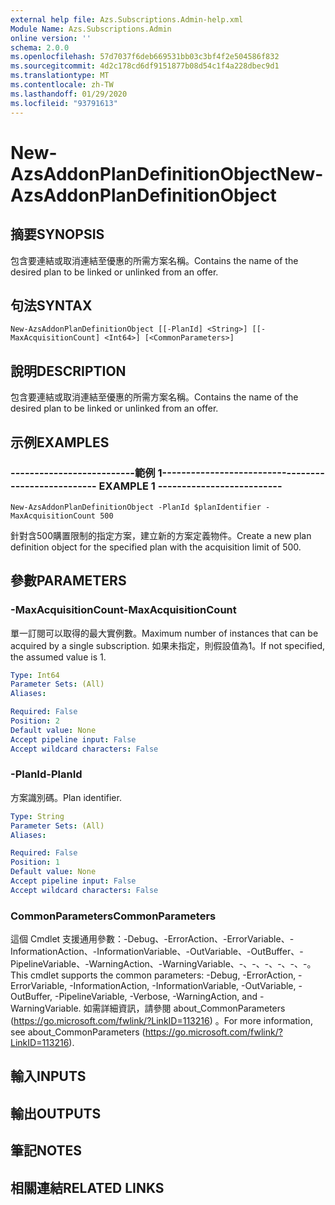 ```yaml
---
external help file: Azs.Subscriptions.Admin-help.xml
Module Name: Azs.Subscriptions.Admin
online version: ''
schema: 2.0.0
ms.openlocfilehash: 57d7037f6deb669531bb03c3bf4f2e504586f832
ms.sourcegitcommit: 4d2c178cd6df9151877b08d54c1f4a228dbec9d1
ms.translationtype: MT
ms.contentlocale: zh-TW
ms.lasthandoff: 01/29/2020
ms.locfileid: "93791613"
---
```

# <span data-ttu-id="5f4dd-101">New-AzsAddonPlanDefinitionObject</span><span class="sxs-lookup"><span data-stu-id="5f4dd-101">New-AzsAddonPlanDefinitionObject</span></span>

## <span data-ttu-id="5f4dd-102">摘要</span><span class="sxs-lookup"><span data-stu-id="5f4dd-102">SYNOPSIS</span></span>
<span data-ttu-id="5f4dd-103">包含要連結或取消連結至優惠的所需方案名稱。</span><span class="sxs-lookup"><span data-stu-id="5f4dd-103">Contains the name of the desired plan to be linked or unlinked from an offer.</span></span>

## <span data-ttu-id="5f4dd-104">句法</span><span class="sxs-lookup"><span data-stu-id="5f4dd-104">SYNTAX</span></span>

```
New-AzsAddonPlanDefinitionObject [[-PlanId] <String>] [[-MaxAcquisitionCount] <Int64>] [<CommonParameters>]
```

## <span data-ttu-id="5f4dd-105">說明</span><span class="sxs-lookup"><span data-stu-id="5f4dd-105">DESCRIPTION</span></span>
<span data-ttu-id="5f4dd-106">包含要連結或取消連結至優惠的所需方案名稱。</span><span class="sxs-lookup"><span data-stu-id="5f4dd-106">Contains the name of the desired plan to be linked or unlinked from an offer.</span></span>

## <span data-ttu-id="5f4dd-107">示例</span><span class="sxs-lookup"><span data-stu-id="5f4dd-107">EXAMPLES</span></span>

### <span data-ttu-id="5f4dd-108">--------------------------範例 1--------------------------</span><span class="sxs-lookup"><span data-stu-id="5f4dd-108">-------------------------- EXAMPLE 1 --------------------------</span></span>
```
New-AzsAddonPlanDefinitionObject -PlanId $planIdentifier -MaxAcquisitionCount 500
```

<span data-ttu-id="5f4dd-109">針對含500購置限制的指定方案，建立新的方案定義物件。</span><span class="sxs-lookup"><span data-stu-id="5f4dd-109">Create a new plan definition object for the specified plan with the acquisition limit of 500.</span></span>

## <span data-ttu-id="5f4dd-110">參數</span><span class="sxs-lookup"><span data-stu-id="5f4dd-110">PARAMETERS</span></span>

### <span data-ttu-id="5f4dd-111">-MaxAcquisitionCount</span><span class="sxs-lookup"><span data-stu-id="5f4dd-111">-MaxAcquisitionCount</span></span>
<span data-ttu-id="5f4dd-112">單一訂閱可以取得的最大實例數。</span><span class="sxs-lookup"><span data-stu-id="5f4dd-112">Maximum number of instances that can be acquired by a single subscription.</span></span>
<span data-ttu-id="5f4dd-113">如果未指定，則假設值為1。</span><span class="sxs-lookup"><span data-stu-id="5f4dd-113">If not specified, the assumed value is 1.</span></span>

```yaml
Type: Int64
Parameter Sets: (All)
Aliases: 

Required: False
Position: 2
Default value: None
Accept pipeline input: False
Accept wildcard characters: False
```

### <span data-ttu-id="5f4dd-114">-PlanId</span><span class="sxs-lookup"><span data-stu-id="5f4dd-114">-PlanId</span></span>
<span data-ttu-id="5f4dd-115">方案識別碼。</span><span class="sxs-lookup"><span data-stu-id="5f4dd-115">Plan identifier.</span></span>

```yaml
Type: String
Parameter Sets: (All)
Aliases: 

Required: False
Position: 1
Default value: None
Accept pipeline input: False
Accept wildcard characters: False
```

### <span data-ttu-id="5f4dd-116">CommonParameters</span><span class="sxs-lookup"><span data-stu-id="5f4dd-116">CommonParameters</span></span>
<span data-ttu-id="5f4dd-117">這個 Cmdlet 支援通用參數：-Debug、-ErrorAction、-ErrorVariable、-InformationAction、-InformationVariable、-OutVariable、-OutBuffer、-PipelineVariable、-WarningAction、-WarningVariable、-、-、-、-、-、-。</span><span class="sxs-lookup"><span data-stu-id="5f4dd-117">This cmdlet supports the common parameters: -Debug, -ErrorAction, -ErrorVariable, -InformationAction, -InformationVariable, -OutVariable, -OutBuffer, -PipelineVariable, -Verbose, -WarningAction, and -WarningVariable.</span></span> <span data-ttu-id="5f4dd-118">如需詳細資訊，請參閱 about_CommonParameters (https://go.microsoft.com/fwlink/?LinkID=113216) 。</span><span class="sxs-lookup"><span data-stu-id="5f4dd-118">For more information, see about_CommonParameters (https://go.microsoft.com/fwlink/?LinkID=113216).</span></span>

## <span data-ttu-id="5f4dd-119">輸入</span><span class="sxs-lookup"><span data-stu-id="5f4dd-119">INPUTS</span></span>

## <span data-ttu-id="5f4dd-120">輸出</span><span class="sxs-lookup"><span data-stu-id="5f4dd-120">OUTPUTS</span></span>

## <span data-ttu-id="5f4dd-121">筆記</span><span class="sxs-lookup"><span data-stu-id="5f4dd-121">NOTES</span></span>

## <span data-ttu-id="5f4dd-122">相關連結</span><span class="sxs-lookup"><span data-stu-id="5f4dd-122">RELATED LINKS</span></span>

